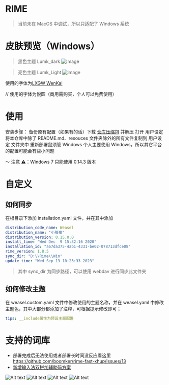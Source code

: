 # RIME

> 当前未在 MacOS 中调试，所以只适配了 Windows 系统

# 皮肤预览（Windows）

> 黑色主题 Lumk_dark
![image](https://github.com/rwerplus/rime/assets/48611415/277c4d6d-32b2-464a-a400-12ab9b892305)

> 亮色主题 Lumk_Light
![image](https://github.com/rwerplus/rime/assets/48611415/af3fa049-e5f4-4906-9f93-785a44a153c9)


使用的字体为[LXGW WenKai](https://github.com/lxgw/LxgwWenKai)

// 使用的字体为悦圆（商用需购买，个人可以免费使用）

# 使用

安装步骤： 备份原有配置（如果有的话）下载 [仓库压缩包](https://github.com/rwerplus/rime) 并解压 打开 用户设定 将本仓库中除了 README.md、resouces 文件夹除外的所有文件复制到 用户设定 文件夹中 重新部署鼠须管 Windows 个人主要使用 Windows，所以其它平台的配置可能会有些小问题

～ 注意 ⚠️：Windows 7 只能使用 0.14.3 版本

# 自定义

## 如何同步

在根目录下添加 installation.yaml 文件，并在其中添加

```yaml
distribution_code_name: Weasel
distribution_name: "小狼毫"
distribution_version: 0.15.0.0
install_time: "Wed Dec  9 15:32:16 2020"
installation_id: "a67da375-4ab1-4331-be02-078713dfce08"
rime_version: 1.8.5
sync_dir: "D:\\Rime\\Win"
update_time: "Wed Sep 13 10:23:33 2023"
```

> 其中 sync_dir 为同步路径，可以使用 webdav 进行同步此文件夹

## 如何修改主题

在 weasel.custom.yaml 文件中修改使用的主题名称，并在 weasel.yaml 中修改主题色，其中大部分都添加了注释，可根据提示修改即可；

```yaml
tips: __include属性为预设主题配置
```

# 支持的词库

- 部署完成后无法使用或者部署长时间没反应看这里 https://github.com/boomker/rime-fast-xhup/issues/13
- [新增输入法双拼加辅助码方案](https://github.com/boomker/rime-fast-xhup)

  
![Alt text](resources/image-4.png)
![Alt text](resources/image-1.png)
![Alt text](resources/image-2.png)
![Alt text](resources/image-3.png)









